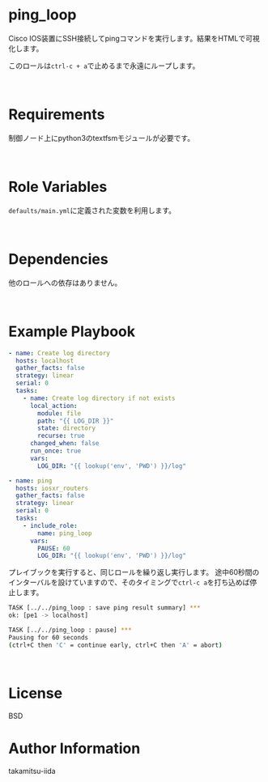 # ping_loop

Cisco IOS装置にSSH接続してpingコマンドを実行します。結果をHTMLで可視化します。

このロールは`ctrl-c + a`で止めるまで永遠にループします。

<br>

# Requirements

制御ノード上にpython3のtextfsmモジュールが必要です。

<br>

# Role Variables

`defaults/main.yml`に定義された変数を利用します。

<br>

# Dependencies

他のロールへの依存はありません。

<br>

# Example Playbook

```yml
- name: Create log directory
  hosts: localhost
  gather_facts: false
  strategy: linear
  serial: 0
  tasks:
    - name: Create log directory if not exists
      local_action:
        module: file
        path: "{{ LOG_DIR }}"
        state: directory
        recurse: true
      changed_when: false
      run_once: true
      vars:
        LOG_DIR: "{{ lookup('env', 'PWD') }}/log"

- name: ping
  hosts: iosxr_routers
  gather_facts: false
  strategy: linear
  serial: 0
  tasks:
    - include_role:
        name: ping_loop
      vars:
        PAUSE: 60
        LOG_DIR: "{{ lookup('env', 'PWD') }}/log"
```

プレイブックを実行すると、同じロールを繰り返し実行します。
途中60秒間のインターバルを設けていますので、そのタイミングで`ctrl-c a`を打ち込めば停止します。

```bash
TASK [../../ping_loop : save ping result summary] ***
ok: [pe1 -> localhost]

TASK [../../ping_loop : pause] ***
Pausing for 60 seconds
(ctrl+C then 'C' = continue early, ctrl+C then 'A' = abort)
```

<br>

# License

BSD

# Author Information

takamitsu-iida
